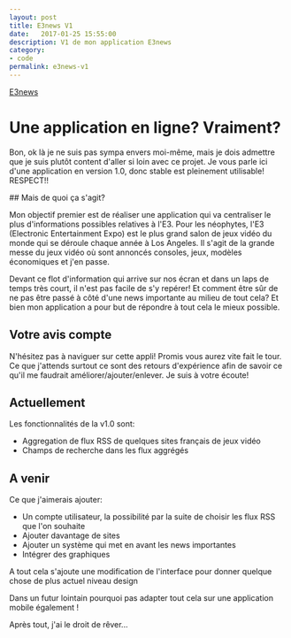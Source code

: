 ```yaml
---
layout: post
title: E3news V1
date:   2017-01-25 15:55:00
description: V1 de mon application E3news
category:
- code
permalink: e3news-v1
---
```


[E3news](http://e3news.herokuapp.com/)

# Une application en ligne? Vraiment?

Bon, ok là je ne suis pas sympa envers moi-même, mais je dois admettre que je suis plutôt content d'aller si loin avec ce projet. Je vous parle ici d'une application en version 1.0, donc stable est pleinement utilisable! RESPECT!!

## Mais de quoi ça s'agit?

Mon objectif premier est de réaliser une application qui va centraliser le plus d'informations possibles relatives à l'E3. Pour les néophytes, l'E3 (Electronic Entertainment Expo) est le plus grand salon de jeux vidéo du monde qui se déroule chaque année à Los Angeles. Il s'agit de la grande messe du jeux vidéo où sont annoncés consoles, jeux, modèles économiques et j'en passe.

Devant ce flot d'information qui arrive sur nos écran et dans un laps de temps très court, il n'est pas facile de s'y repérer! Et comment être sûr de ne pas être passé à côté d'une news importante au milieu de tout cela? Et bien mon application a pour but de répondre à tout cela le mieux possible.

## Votre avis compte

N'hésitez pas à naviguer sur cette appli! Promis vous aurez vite fait le tour. Ce que j'attends surtout ce sont des retours d'expérience afin de savoir ce qu'il me faudrait améliorer/ajouter/enlever. Je suis à votre écoute!

## Actuellement

Les fonctionnalités de la v1.0 sont:

* Aggregation de flux RSS de quelques sites français de jeux vidéo
* Champs de recherche dans les flux aggrégés

## A venir

Ce que j'aimerais ajouter:

* Un compte utilisateur, la possibilité par la suite de choisir les flux RSS que l'on souhaite
* Ajouter davantage de sites
* Ajouter un système qui met en avant les news importantes
* Intégrer des graphiques

A tout cela s'ajoute une modification de l'interface pour donner quelque chose de plus actuel niveau design

Dans un futur lointain pourquoi pas adapter tout cela sur une application mobile également !

Après tout, j'ai le droit de rêver...
